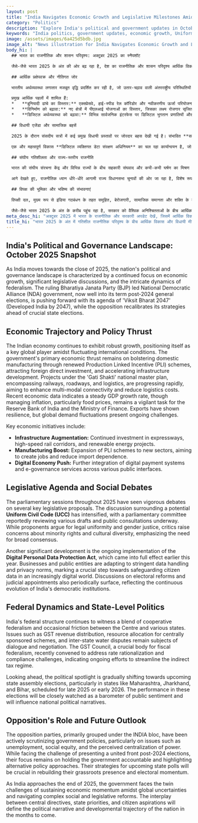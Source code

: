 ```yaml
---
layout: post
title: "India Navigates Economic Growth and Legislative Milestones Amidst Dynamic Political Landscape in Late 2025"
category: "Politics"
description: "Explore India's political and government updates in October 2025, covering economic growth, UCC debates, federal dynamics, and electoral outlook."
keywords: "India politics, government updates, economic growth, Uniform Civil Code, federalism, 2025 elections, भारत राजनीति, सरकारी अपडेट, आर्थिक विकास, समान नागरिक संहिता, संघवाद, 2025 चुनाव"
image: /assets/images/6a425d5bdb.jpg
image_alt: "News illustration for India Navigates Economic Growth and Legislative Milestones Amidst Dynamic Political Landscape in Late 2025"
body_hi: |
  ## भारत का राजनीतिक और शासन परिदृश्य: अक्टूबर 2025 का स्नैपशॉट

  जैसे-जैसे भारत 2025 के अंत की ओर बढ़ रहा है, देश का राजनीतिक और शासन परिदृश्य आर्थिक विकास, महत्वपूर्ण विधायी चर्चाओं और संघवाद की जटिल गतिशीलता पर निरंतर ध्यान केंद्रित करने की विशेषता रखता है। सत्तारूढ़ भारतीय जनता पार्टी (भाजपा) के नेतृत्व वाली राष्ट्रीय जनतांत्रिक गठबंधन (राजग) सरकार, जो 2024 के आम चुनावों के बाद अपने कार्यकाल में अच्छी तरह से आगे बढ़ रही है, 'विकसित भारत 2047' (2047 तक विकसित भारत) के अपने एजेंडे को आगे बढ़ा रही है, जबकि विपक्ष महत्वपूर्ण राज्य चुनावों से पहले अपनी रणनीतियों को फिर से तैयार कर रहा है।

  ## आर्थिक प्रक्षेपवक्र और नीतिगत जोर

  भारतीय अर्थव्यवस्था लगातार मजबूत वृद्धि प्रदर्शित कर रही है, जो उतार-चढ़ाव वाली अंतरराष्ट्रीय परिस्थितियों के बीच खुद को एक प्रमुख वैश्विक खिलाड़ी के रूप में स्थापित कर रही है। सरकार का प्राथमिक आर्थिक जोर नए सिरे से उत्पादन-लिंक्ड प्रोत्साहन (पीएलआई) योजनाओं के माध्यम से घरेलू विनिर्माण को बढ़ावा देने, प्रत्यक्ष विदेशी निवेश को आकर्षित करने और बुनियादी ढांचे के विकास को गति देने पर बना हुआ है। 'गति शक्ति' राष्ट्रीय मास्टर प्लान के तहत परियोजनाएं, जिनमें रेलवे, रोडवेज और लॉजिस्टिक्स शामिल हैं, तेजी से आगे बढ़ रही हैं, जिसका उद्देश्य बहु-मॉडल कनेक्टिविटी को बढ़ाना और लॉजिस्टिक्स लागत को कम करना है। हाल के आर्थिक आंकड़ों से स्थिर जीडीपी वृद्धि दर का संकेत मिलता है, हालांकि मुद्रास्फीति, विशेष रूप से खाद्य कीमतों का प्रबंधन, भारतीय रिजर्व बैंक और वित्त मंत्रालय के लिए एक सतर्क कार्य बना हुआ है। निर्यात ने लचीलापन दिखाया है, लेकिन वैश्विक मांग में उतार-चढ़ाव लगातार चुनौतियां पेश कर रहा है।

  प्रमुख आर्थिक पहलों में शामिल हैं:
  *   **बुनियादी ढांचे का विस्तार:** एक्सप्रेसवे, हाई-स्पीड रेल कॉरिडोर और नवीकरणीय ऊर्जा परियोजनाओं में निरंतर निवेश।
  *   **विनिर्माण को बढ़ावा:** नए क्षेत्रों में पीएलआई योजनाओं का विस्तार, जिसका लक्ष्य रोजगार सृजित करना और आयात निर्भरता को कम करना है।
  *   **डिजिटल अर्थव्यवस्था को बढ़ावा:** विभिन्न सार्वजनिक इंटरफेस पर डिजिटल भुगतान प्रणालियों और ई-गवर्नेंस सेवाओं का आगे एकीकरण।

  ## विधायी एजेंडा और सामाजिक बहसें

  2025 के दौरान संसदीय सत्रों में कई प्रमुख विधायी प्रस्तावों पर जोरदार बहस देखी गई है। संभावित **समान नागरिक संहिता (यूसीसी)** के आसपास की चर्चा तेज हो गई है, जिसमें एक संसदीय समिति कथित तौर पर विभिन्न मसौदों और चल रही सार्वजनिक परामर्शों की समीक्षा कर रही है। जबकि समर्थक कानूनी एकरूपता और लैंगिक न्याय के लिए तर्क देते हैं, आलोचक अल्पसंख्यक अधिकारों और सांस्कृतिक विविधता के बारे में चिंताएं उठाते हैं, व्यापक सहमति की आवश्यकता पर जोर देते हैं।

  एक और महत्वपूर्ण विकास **डिजिटल व्यक्तिगत डेटा संरक्षण अधिनियम** का चल रहा कार्यान्वयन है, जो इस साल की शुरुआत में पूरी तरह से प्रभावी हो गया था। व्यवसाय और सार्वजनिक संस्थाएं सख्त डेटा हैंडलिंग और गोपनीयता मानदंडों के अनुकूल हो रही हैं, जो तेजी से डिजिटल दुनिया में नागरिक डेटा की सुरक्षा की दिशा में एक महत्वपूर्ण कदम है। चुनावी सुधारों और न्यायिक नियुक्तियों पर चर्चाएं भी समय-समय पर सामने आती हैं, जो भारत के लोकतांत्रिक संस्थानों के निरंतर विकास को दर्शाती हैं।

  ## संघीय गतिशीलता और राज्य-स्तरीय राजनीति

  भारत की संघीय संरचना केंद्र और विभिन्न राज्यों के बीच सहकारी संघवाद और कभी-कभी घर्षण का मिश्रण देखती रहती है। जीएसटी राजस्व वितरण, केंद्र प्रायोजित योजनाओं के लिए संसाधन आवंटन और अंतर-राज्यीय जल विवाद जैसे मुद्दे संवाद और बातचीत के विषय बने हुए हैं। जीएसटी परिषद, संघीय राजकोषीय के लिए एक महत्वपूर्ण निकाय, ने हाल ही में दर युक्तिकरण और अनुपालन चुनौतियों का समाधान करने के लिए बैठक की, जो अप्रत्यक्ष कर व्यवस्था को सुव्यवस्थित करने के चल रहे प्रयासों का संकेत है।

  आगे देखते हुए, राजनीतिक ध्यान धीरे-धीरे आगामी राज्य विधानसभा चुनावों की ओर जा रहा है, विशेष रूप से महाराष्ट्र, झारखंड और बिहार जैसे राज्यों में, जो 2025 के अंत या 2026 की शुरुआत के लिए निर्धारित हैं। इन चुनावों में प्रदर्शन को जनभावना के एक बैरोमीटर के रूप में बारीकी से देखा जाएगा और यह राष्ट्रीय राजनीतिक आख्यानों को प्रभावित करेगा।

  ## विपक्ष की भूमिका और भविष्य की संभावनाएं

  विपक्षी दल, मुख्य रूप से इंडिया गठबंधन के तहत समूहित, बेरोजगारी, सामाजिक समानता और शक्ति के कथित केंद्रीकरण जैसे मुद्दों पर सरकारी नीतियों की सक्रिय रूप से जांच कर रहे हैं। 2024 के चुनावों के बाद एक संयुक्त मोर्चा पेश करने की चुनौती का सामना करते हुए, उनका ध्यान सरकार को जवाबदेह ठहराने और वैकल्पिक नीतिगत दृष्टिकोणों को उजागर करने पर बना हुआ है। आगामी राज्य चुनावों के लिए उनकी रणनीतियाँ उनके जमीनी स्तर पर उपस्थिति और चुनावी गति को फिर से बनाने में महत्वपूर्ण होंगी।

  जैसे-जैसे भारत 2025 के अंत के करीब पहुंच रहा है, सरकार को वैश्विक अनिश्चितताओं के बीच आर्थिक गति को बनाए रखने और जटिल सामाजिक और विधायी सुधारों को नेविगेट करने की दोहरी चुनौतियों का सामना करना पड़ रहा है। केंद्रीय निर्देशों, राज्य की प्राथमिकताओं और नागरिक आकांक्षाओं के बीच की परस्पर क्रिया आने वाले महीनों में देश के राजनीतिक आख्यान और विकासात्मक प्रक्षेपवक्र को परिभाषित करेगी।
meta_desc_hi: "अक्टूबर 2025 में भारत के राजनीतिक और सरकारी अपडेट देखें, जिसमें आर्थिक विकास, यूसीसी बहस, संघीय गतिशीलता और चुनावी दृष्टिकोण शामिल हैं।"
title_hi: "भारत 2025 के अंत में गतिशील राजनीतिक परिदृश्य के बीच आर्थिक विकास और विधायी मील के पत्थर को पार कर रहा है"
---
```

## India's Political and Governance Landscape: October 2025 Snapshot

As India moves towards the close of 2025, the nation's political and governance landscape is characterized by a continued focus on economic growth, significant legislative discussions, and the intricate dynamics of federalism. The ruling Bharatiya Janata Party (BJP) led National Democratic Alliance (NDA) government, now well into its term post-2024 general elections, is pushing forward with its agenda of 'Viksit Bharat 2047' (Developed India by 2047), while the opposition recalibrates its strategies ahead of crucial state elections.

## Economic Trajectory and Policy Thrust

The Indian economy continues to exhibit robust growth, positioning itself as a key global player amidst fluctuating international conditions. The government's primary economic thrust remains on bolstering domestic manufacturing through renewed Production Linked Incentive (PLI) schemes, attracting foreign direct investment, and accelerating infrastructure development. Projects under the 'Gati Shakti' national master plan, encompassing railways, roadways, and logistics, are progressing rapidly, aiming to enhance multi-modal connectivity and reduce logistics costs. Recent economic data indicates a steady GDP growth rate, though managing inflation, particularly food prices, remains a vigilant task for the Reserve Bank of India and the Ministry of Finance. Exports have shown resilience, but global demand fluctuations present ongoing challenges.

Key economic initiatives include:
*   **Infrastructure Augmentation:** Continued investment in expressways, high-speed rail corridors, and renewable energy projects.
*   **Manufacturing Boost:** Expansion of PLI schemes to new sectors, aiming to create jobs and reduce import dependence.
*   **Digital Economy Push:** Further integration of digital payment systems and e-governance services across various public interfaces.

## Legislative Agenda and Social Debates

The parliamentary sessions throughout 2025 have seen vigorous debates on several key legislative proposals. The discussion surrounding a potential **Uniform Civil Code (UCC)** has intensified, with a parliamentary committee reportedly reviewing various drafts and public consultations underway. While proponents argue for legal uniformity and gender justice, critics raise concerns about minority rights and cultural diversity, emphasizing the need for broad consensus.

Another significant development is the ongoing implementation of the **Digital Personal Data Protection Act**, which came into full effect earlier this year. Businesses and public entities are adapting to stringent data handling and privacy norms, marking a crucial step towards safeguarding citizen data in an increasingly digital world. Discussions on electoral reforms and judicial appointments also periodically surface, reflecting the continuous evolution of India's democratic institutions.

## Federal Dynamics and State-Level Politics

India's federal structure continues to witness a blend of cooperative federalism and occasional friction between the Centre and various states. Issues such as GST revenue distribution, resource allocation for centrally sponsored schemes, and inter-state water disputes remain subjects of dialogue and negotiation. The GST Council, a crucial body for fiscal federalism, recently convened to address rate rationalization and compliance challenges, indicating ongoing efforts to streamline the indirect tax regime.

Looking ahead, the political spotlight is gradually shifting towards upcoming state assembly elections, particularly in states like Maharashtra, Jharkhand, and Bihar, scheduled for late 2025 or early 2026. The performance in these elections will be closely watched as a barometer of public sentiment and will influence national political narratives.

## Opposition's Role and Future Outlook

The opposition parties, primarily grouped under the INDIA bloc, have been actively scrutinizing government policies, particularly on issues such as unemployment, social equity, and the perceived centralization of power. While facing the challenge of presenting a united front post-2024 elections, their focus remains on holding the government accountable and highlighting alternative policy approaches. Their strategies for upcoming state polls will be crucial in rebuilding their grassroots presence and electoral momentum.

As India approaches the end of 2025, the government faces the twin challenges of sustaining economic momentum amidst global uncertainties and navigating complex social and legislative reforms. The interplay between central directives, state priorities, and citizen aspirations will define the political narrative and developmental trajectory of the nation in the months to come.
